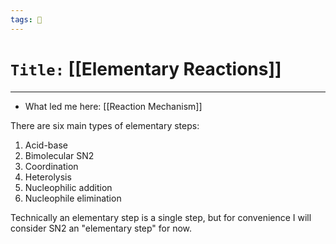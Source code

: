 ```yaml
---
tags: 🧪
---
```

# `Title:` [[Elementary Reactions]]
--- 

- What led me here: [[Reaction Mechanism]]

There are six main types of elementary steps:
1. Acid-base
2. Bimolecular SN2
3. Coordination
4. Heterolysis
5. Nucleophilic addition
6. Nucleophile elimination


Technically an elementary step is a single step, but for convenience I will consider SN2 an "elementary step" for now. 
